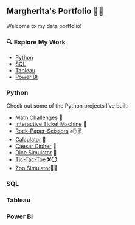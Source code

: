 ## Margherita's Portfolio 📖✨

Welcome to my data portfolio!

### 🔍 Explore My Work
- [Python](#python)
- [SQL](#sql)
- [Tableau](#tableau)
- [Power BI](#power-bi)

### Python
Check out some of the Python projects I’ve built:
- [Math Challenges](https://github.com/m-carbon-m/python-projects/blob/main/math_challenges.ipynb) 🔢
- [Interactive Ticket Machine](https://github.com/m-carbon-m/interactive-ticket-machine) 🎫  
- [Rock-Paper-Scissors](https://github.com/m-carbon-m/rock-paper-scissors) ✊✋✌️  
- [Calculator](https://github.com/m-carbon-m/calculator) 🧮  
- [Caesar Cipher](https://github.com/m-carbon-m/caesar-cipher) 🔐  
- [Dice Simulator](https://github.com/m-carbon-m/dice-simulator) 🎲  
- [Tic-Tac-Toe](https://github.com/m-carbon-m/tic-tac-toe) ❌⭕
- [Zoo Simulator](https://github.com/m-carbon-m/zoo-simulator)🐅🐘

### SQL

### Tableau

### Power BI


 
